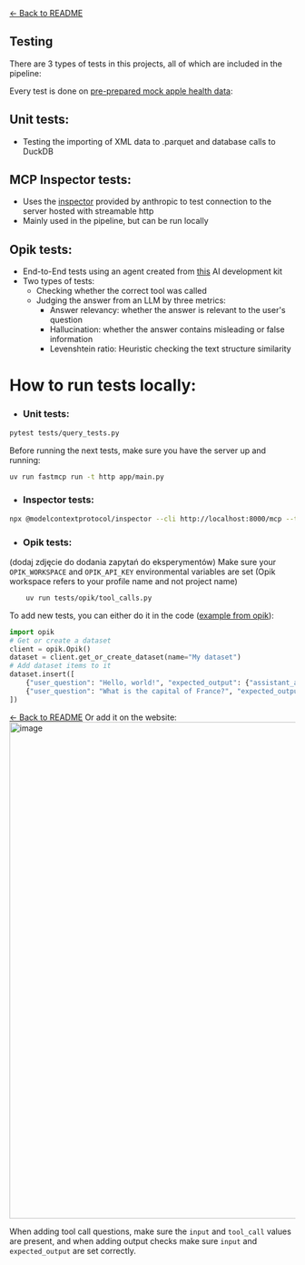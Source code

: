 [← Back to README](../README.md)

## Testing

There are 3 types of tests in this projects, all of which are included in the pipeline:

Every test is done on [pre-prepared mock apple health data](https://gist.github.com/czajkub/7ee7a01c35990f910f034f46dbf83b66):


## Unit tests:
  - Testing the importing of XML data to .parquet and database calls to DuckDB
   
## MCP Inspector tests:
  - Uses the [inspector](https://modelcontextprotocol.io/docs/tools/inspector) provided by anthropic to test connection to the server hosted with streamable http
  - Mainly used in the pipeline, but can be run locally
 
## Opik tests:
  - End-to-End tests using an agent created from [this](https://github.com/the-momentum/python-ai-kit) AI development kit
  - Two types of tests:
    -  Checking whether the correct tool was called
    -  Judging the answer from an LLM by three metrics:
       - Answer relevancy: whether the answer is relevant to the user's question
       - Hallucination: whether the answer contains misleading or false information
       - Levenshtein ratio: Heuristic checking the text structure similarity
    
# How to run tests locally:
- ### Unit tests: 
```bash
pytest tests/query_tests.py
```
 
Before running the next tests, make sure you have the server up and running:
```bash
uv run fastmcp run -t http app/main.py
```

- ### Inspector tests:
```bash
npx @modelcontextprotocol/inspector --cli http://localhost:8000/mcp --transport http --method tools/list
```

- ### Opik tests:
(dodaj zdjęcie do dodania zapytań do eksperymentów)
Make sure your `OPIK_WORKSPACE` and `OPIK_API_KEY` environmental variables are set
(Opik workspace refers to your profile name and not project name)
```bash
    uv run tests/opik/tool_calls.py
```

To add new tests, you can either do it in the code ([example from opik](https://www.comet.com/docs/opik/evaluation/manage_datasets)):
```python
import opik
# Get or create a dataset
client = opik.Opik()
dataset = client.get_or_create_dataset(name="My dataset")
# Add dataset items to it
dataset.insert([
    {"user_question": "Hello, world!", "expected_output": {"assistant_answer": "Hello, world!"}},
    {"user_question": "What is the capital of France?", "expected_output": {"assistant_answer": "Paris"}},
])
```

[← Back to README](../README.md)
Or add it on the website:
<img width="1919" height="873" alt="image" src="https://github.com/user-attachments/assets/dc9f3807-40b4-4227-b4c2-5a1ea44396e7" />

When adding tool call questions, make sure the `input` and `tool_call` values are present, and when adding output checks make sure `input` and `expected_output` are set correctly.
